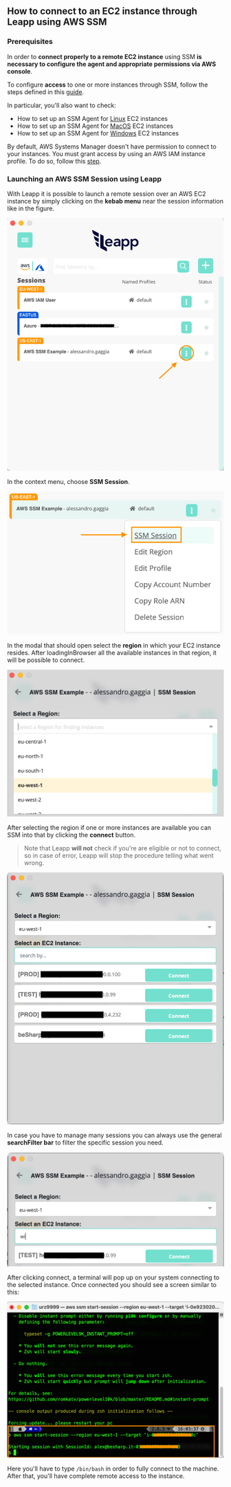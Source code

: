 ## How to connect to an EC2 instance through Leapp using AWS SSM

### Prerequisites
In order to **connect properly to a remote EC2 instance** using SSM **is necessary to configure the agent and appropriate permissions via AWS console**.

To configure **access** to one or more instances through SSM, follow the steps defined in this [guide](https://docs.aws.amazon.com/systems-manager/latest/userguide/session-manager-getting-started.html).

In particular, you'll also want to check:
- How to set up an SSM Agent for [Linux](https://docs.aws.amazon.com/systems-manager/latest/userguide/sysman-install-ssm-agent.html) EC2 instances
- How to set up an SSM Agent for [MacOS](https://docs.aws.amazon.com/systems-manager/latest/userguide/install-ssm-agent-macos.html) EC2 instances
- How to set up an SSM Agent for [Windows](https://docs.aws.amazon.com/systems-manager/latest/userguide/sysman-install-ssm-win.html) EC2 instances

By default, AWS Systems Manager doesn't have permission to connect to your instances. You must grant access by using an AWS IAM instance profile. To do so, follow this [step](https://docs.aws.amazon.com/systems-manager/latest/userguide/session-manager-getting-started-instance-profile.html).

### Launching an AWS SSM Session using Leapp

With Leapp it is possible to launch a remote session over an AWS EC2 instance by simply clicking on the **kebab menu** near the session information like in the figure.

![](../../../images/tutorials/aws_ssm_connect/AWS_SSM_CONNECT-1.png)

In the context menu, choose **SSM Session**.

![](../../../images/tutorials/aws_ssm_connect/AWS_SSM_CONNECT-2.png)

In the modal that should open select the **region** in which your EC2 instance resides. After loadingInBrowser all the available instances in that region, it will be possible to connect.

![](../../../images/tutorials/aws_ssm_connect/AWS_SSM_CONNECT-3.png)

After selecting the region if one or more instances are available you can SSM into that by clicking the **connect** button.

> Note that Leapp **will not** check if you're are eligible or not to connect, so in case of error, Leapp will stop the procedure telling what went wrong.

![](../../../images/tutorials/aws_ssm_connect/AWS_SSM_CONNECT-4.png)

In case you have to manage many sessions you can always use the general **searchFilter bar** to filter the specific session you need.

![](../../../images/tutorials/aws_ssm_connect/AWS_SSM_CONNECT-5.png)

After clicking connect, a terminal will pop up on your system connecting to the selected instance. Once connected you should see a screen similar to this:

![](../../../images/tutorials/aws_ssm_connect/AWS_SSM_CONNECT-6.png)

Here you'll have to type ```/bin/bash``` in order to fully connect to the machine. After that, you'll have complete remote access to the instance.
